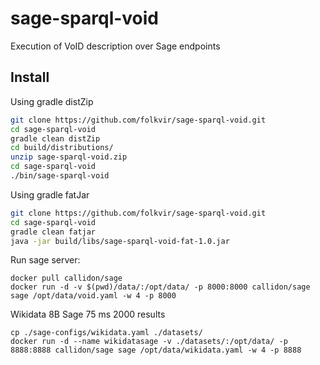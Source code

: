 # sage-sparql-void
Execution of VoID description over Sage endpoints

## Install 

Using gradle distZip
```bash
git clone https://github.com/folkvir/sage-sparql-void.git
cd sage-sparql-void
gradle clean distZip
cd build/distributions/
unzip sage-sparql-void.zip
cd sage-sparql-void
./bin/sage-sparql-void
```
Using gradle fatJar
```bash
git clone https://github.com/folkvir/sage-sparql-void.git
cd sage-sparql-void
gradle clean fatjar
java -jar build/libs/sage-sparql-void-fat-1.0.jar
```

Run sage server:
```
docker pull callidon/sage
docker run -d -v $(pwd)/data/:/opt/data/ -p 8000:8000 callidon/sage sage /opt/data/void.yaml -w 4 -p 8000
```


Wikidata 8B Sage 75 ms 2000 results
```
cp ./sage-configs/wikidata.yaml ./datasets/
docker run -d --name wikidatasage -v ./datasets/:/opt/data/ -p 8888:8888 callidon/sage sage /opt/data/wikidata.yaml -w 4 -p 8888
``` 